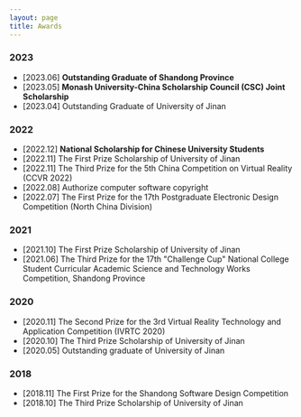 ```yaml
---
layout: page
title: Awards
---
```


### 2023

- [2023.06] **Outstanding Graduate of Shandong Province**
- [2023.05] **Monash University-China Scholarship Council (CSC) Joint Scholarship**
- [2023.04] Outstanding Graduate of University of Jinan



### 2022

- [2022.12] **National Scholarship for Chinese University Students**
- [2022.11] The First Prize Scholarship of University of Jinan
- [2022.11] The Third Prize for the 5th China Competition on Virtual Reality (CCVR 2022)
- [2022.08] Authorize computer software copyright
- [2022.07] The First Prize for the 17th Postgraduate Electronic Design Competition (North China Division)



### 2021

- [2021.10] The First Prize Scholarship of University of Jinan
- [2021.06] The Third Prize for the 17th "Challenge Cup" National College Student Curricular Academic Science and Technology Works Competition, Shandong Province



### 2020

- [2020.11] The Second Prize for the 3rd Virtual Reality Technology and Application Competition (IVRTC 2020)
- [2020.10] The Third Prize Scholarship of University of Jinan
- [2020.05] Outstanding graduate of University of Jinan



### 2018

- [2018.11] The First Prize for the Shandong Software Design Competition
- [2018.10] The Third Prize Scholarship of University of Jinan
